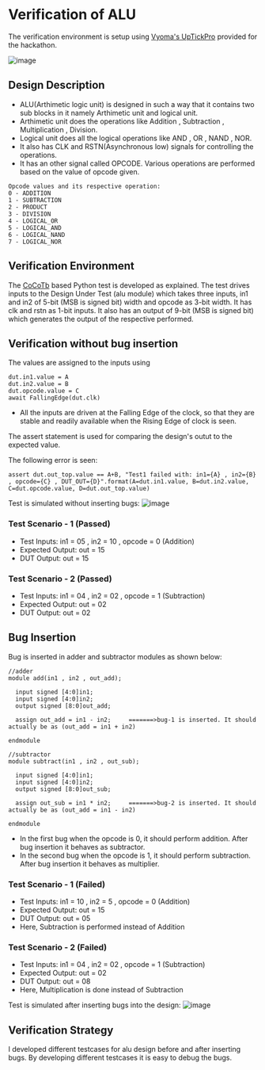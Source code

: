 # Verification of ALU

The verification environment is setup using [Vyoma's UpTickPro](https://vyomasystems.com) provided for the hackathon.

![image](https://user-images.githubusercontent.com/74342939/181232897-685da6c8-38be-4efa-a30f-c18a15339673.png)

## Design Description

- ALU(Arthimetic logic unit) is designed in such a way that it contains two sub blocks in it namely Arthimetic unit and logical unit.
- Arthimetic unit does the operations like Addition , Subtraction , Multiplication , Division.
- Logical unit does all the logical operations like AND , OR , NAND , NOR.
- It also has CLK and RSTN(Asynchronous low) signals for controlling the operations.
- It has an other signal called OPCODE. Various operations are performed based on the value of opcode given.
```
Opcode values and its respective operation:
0 - ADDITION
1 - SUBTRACTION
2 - PRODUCT
3 - DIVISION
4 - LOGICAL_OR
5 - LOGICAL_AND
6 - LOGICAL_NAND
7 - LOGICAL_NOR
```

## Verification Environment

The [CoCoTb](https://www.cocotb.org/) based Python test is developed as explained. The test drives inputs to the Design Under Test (alu module) which takes three inputs, in1 and in2 of 5-bit (MSB is signed bit) width and opcode as 3-bit width. It has clk and rstn as 1-bit inputs. It also has an output of 9-bit (MSB is signed bit) which generates the output of the respective performed.

## Verification without bug insertion

The values are assigned to the inputs using
```
dut.in1.value = A
dut.in2.value = B
dut.opcode.value = C
await FallingEdge(dut.clk)
```
- All the inputs are driven at the Falling Edge of the clock, so that they are stable and readily available when the Rising Edge of clock is seen.

The assert statement is used for comparing the design's outut to the expected value.

The following error is seen:
```
assert dut.out_top.value == A+B, "Test1 failed with: in1={A} , in2={B} , opcode={C} , DUT_OUT={D}".format(A=dut.in1.value, B=dut.in2.value, C=dut.opcode.value, D=dut.out_top.value)
```

Test is simulated without inserting bugs:
![image](https://user-images.githubusercontent.com/74342939/181241517-5e26b499-8194-419a-9da6-374d833e0bb8.png)

### Test Scenario - 1 (Passed)
- Test Inputs: in1 = 05 , in2 = 10 , opcode = 0 (Addition)
- Expected Output: out = 15
- DUT Output: out = 15

### Test Scenario - 2 (Passed)
- Test Inputs: in1 = 04 , in2 = 02 , opcode = 1 (Subtraction)
- Expected Output: out = 02
- DUT Output: out = 02

## Bug Insertion
Bug is inserted in adder and subtractor modules as shown below:
```
//adder
module add(in1 , in2 , out_add);
  
  input signed [4:0]in1;
  input signed [4:0]in2;
  output signed [8:0]out_add;
  
  assign out_add = in1 - in2;     =======>bug-1 is inserted. It should actually be as (out_add = in1 + in2)
  
endmodule
```

```
//subtractor
module subtract(in1 , in2 , out_sub);
  
  input signed [4:0]in1;
  input signed [4:0]in2;
  output signed [8:0]out_sub;
  
  assign out_sub = in1 * in2;     =======>bug-2 is inserted. It should actually be as (out_add = in1 - in2)
  
endmodule
```

- In the first bug when the opcode is 0, it should perform addition. After bug insertion it behaves as subtractor.
- In the second bug when the opcode is 1, it should perform subtraction. After bug insertion it behaves as multiplier.

### Test Scenario - 1 (Failed)
- Test Inputs: in1 = 10 , in2 = 5 , opcode = 0 (Addition)
- Expected Output: out = 15
- DUT Output: out = 05
- Here, Subtraction is performed instead of Addition
### Test Scenario - 2 (Failed)
- Test Inputs: in1 = 04 , in2 = 02 , opcode = 1 (Subtraction)
- Expected Output: out = 02
- DUT Output: out = 08
- Here, Multiplication is done instead of Subtraction

Test is simulated after inserting bugs into the design:
![image](https://user-images.githubusercontent.com/74342939/181241992-8bc6970e-a85a-4d93-8d04-72fe6d05f6dc.png)

## Verification Strategy
I developed different testcases for alu design before and after inserting bugs. By developing different testcases it is easy to debug the bugs.
